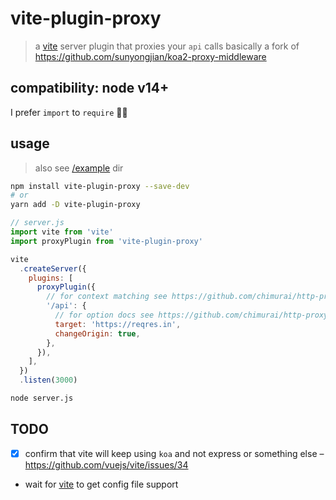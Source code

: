 # vite-plugin-proxy

> a [vite](https://github.com/vuejs/vite) server plugin that proxies your `api` calls
> basically a fork of https://github.com/sunyongjian/koa2-proxy-middleware

## compatibility: node v14+

I prefer `import` to `require` 🤷‍♂️

## usage

> also see [/example](/example) dir

```sh
npm install vite-plugin-proxy --save-dev
# or
yarn add -D vite-plugin-proxy
```

```js
// server.js
import vite from 'vite'
import proxyPlugin from 'vite-plugin-proxy'

vite
  .createServer({
    plugins: [
      proxyPlugin({
        // for context matching see https://github.com/chimurai/http-proxy-middleware#context-matching
        '/api': {
          // for option docs see https://github.com/chimurai/http-proxy-middleware#options
          target: 'https://reqres.in',
          changeOrigin: true,
        },
      }),
    ],
  })
  .listen(3000)
```

```sh
node server.js
```

## TODO

- [x] confirm that vite will keep using `koa` and not express or something else – https://github.com/vuejs/vite/issues/34
- wait for [vite](https://github.com/vuejs/vite#todos) to get config file support
